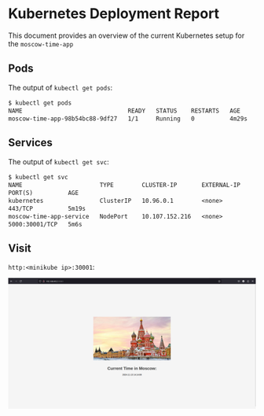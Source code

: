 # Kubernetes Deployment Report

This document provides an overview of the current Kubernetes setup for the `moscow-time-app`

## Pods

The output of `kubectl get pods`:

```
$ kubectl get pods
NAME                              READY   STATUS    RESTARTS   AGE
moscow-time-app-98b54bc88-9df27   1/1     Running   0          4m29s
```

## Services

The output of `kubectl get svc`:
```
$ kubectl get svc
NAME                      TYPE        CLUSTER-IP       EXTERNAL-IP   PORT(S)          AGE
kubernetes                ClusterIP   10.96.0.1        <none>        443/TCP          5m19s
moscow-time-app-service   NodePort    10.107.152.216   <none>        5000:30001/TCP   5m6s
```

## Visit 

`http:<minikube ip>:30001`:

![Minikube](./minikube.png)